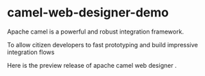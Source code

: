 # camel-web-designer-demo

Apache camel is a powerful and robust  integration framework.

To allow  citizen developers to fast prototyping and  build impressive  integration flows

Here is  the preview release of apache camel web designer . 
